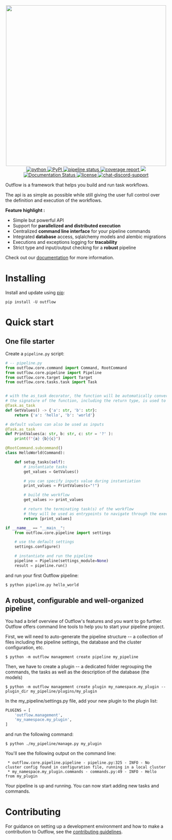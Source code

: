 <div align="center">
   <img src="https://gitlab.lam.fr/CONCERTO/outflow/-/raw/develop/docs/sections/images/logo.svg" width="500" style="max-width: 500px;">
</div>

<div align="center">

<a href="https://pypi.org/project/outflow/">
  <img src="https://img.shields.io/pypi/pyversions/outflow.svg" alt="python">
</a>

<a href="https://pypi.org/project/outflow/">
  <img alt="PyPI" src="https://img.shields.io/pypi/v/outflow">
</a>

<a href="https://gitlab.lam.fr/CONCERTO/outflow/-/commits/develop">
  <img alt="pipeline status" src="https://gitlab.lam.fr/CONCERTO/outflow/badges/develop/pipeline.svg" />
</a>

<a href="https://gitlab.lam.fr/CONCERTO/outflow/-/commits/develop">
  <img alt="coverage report" src="https://gitlab.lam.fr/CONCERTO/outflow/badges/develop/coverage.svg" />
</a>

<a href=https://github.com/ambv/black>
    <img src="https://img.shields.io/badge/code%20style-black-000000.svg">
</a>

<a href='https://docs.outflow.dev'>
  <img src='https://readthedocs.org/projects/outflow/badge/?version=latest' alt='Documentation Status' />
</a>

<a href="https://pypi.python.org/pypi/outflow">
  <img src="https://img.shields.io/pypi/l/outflow.svg" alt="license" />
</a>

<a href="https://discord.outflow.dev/">
  <img src="https://img.shields.io/badge/discord-support-7389D8?logo=discord&style=flat&logoColor=fff" alt="chat-discord-support" />
</a>



</div>

Outflow is a framework that helps you build and run task workflows.

The api is as simple as possible while still giving the user full control over the definition and execution of the
workflows.

**Feature highlight :**
 - Simple but powerful API
 - Support for **parallelized and distributed execution**
 - Centralized **command line interface** for your pipeline commands
 - Integrated **database** access, sqlalchemy models and alembic migrations
 - Executions and exceptions logging for **tracability**
 - Strict type and input/output checking for a **robust** pipeline

Check out our [documentation][outflow readthedocs] for more information.

[outflow readthedocs]: https://docs.outflow.dev

# Installing

Install and update using [pip](https://pip.pypa.io/en/stable/):

```
pip install -U outflow
```

# Quick start

## One file starter

Create a `pipeline.py` script:

```python
# -- pipeline.py
from outflow.core.command import Command, RootCommand
from outflow.core.pipeline import Pipeline
from outflow.core.target import Target
from outflow.core.tasks.task import Task


# with the as_task decorator, the function will be automatically converted into a Task subclass
# the signature of the function, including the return type, is used to determine task inputs and outputs
@Task.as_task
def GetValues() -> {'a': str, 'b': str}:
    return {'a': 'hello', 'b': 'world'}

# default values can also be used as inputs
@Task.as_task
def PrintValues(a: str, b: str, c: str = '?' ):
    print(f"{a} {b}{c}")

@RootCommand.subcommand()
class HelloWorld(Command):

    def setup_tasks(self):
        # instantiate tasks
        get_values = GetValues()

        # you can specify inputs value during instantiation
        print_values = PrintValues(c="!")

        # build the workflow
        get_values >> print_values

        # return the terminating task(s) of the workflow
        # they will be used as entrypoints to navigate through the execution tree
        return [print_values]

if __name__ == "__main__":
    from outflow.core.pipeline import settings

    # use the default settings
    settings.configure()

    # instantiate and run the pipeline
    pipeline = Pipeline(settings_module=None)
    result = pipeline.run()


```

and run your first Outflow pipeline:

```
$ python pipeline.py hello_world
```

## A robust, configurable and well-organized pipeline

You had a brief overview of Outflow's features and you want to go further. Outflow offers command line tools to help you to start your pipeline project.

First, we will need to auto-generate the pipeline structure -- a collection of files including the pipeline settings, the database and the cluster configuration, etc.

```
$ python -m outflow management create pipeline my_pipeline
```

Then, we have to create a plugin -- a dedicated folder regrouping the commands, the tasks as well as the description of the database (the models)
```
$ python -m outflow management create plugin my_namespace.my_plugin --plugin_dir my_pipeline/plugins/my_plugin
```

In the my_pipeline/settings.py file, add your new plugin to the plugin list:

```python
PLUGINS = [
    'outflow.management',
    'my_namespace.my_plugin',
]
```

and run the following command:

```
$ python ./my_pipeline/manage.py my_plugin
```

You'll see the following output on the command line:

```
 * outflow.core.pipeline.pipeline - pipeline.py:325 - INFO - No cluster config found in configuration file, running in a local cluster
 * my_namespace.my_plugin.commands - commands.py:49 - INFO - Hello from my_plugin
```

Your pipeline is up and running. You can now start adding new tasks and commands.

# Contributing

For guidance on setting up a development environment and how to make a contribution to Outflow, see the [contributing guidelines](https://gitlab.lam.fr/CONCERTO/outflow/-/blob/master/CONTRIBUTING.md).
